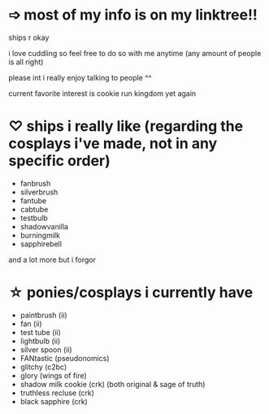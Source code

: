 # ➩ most of my info is on my linktree!!

ships r okay 

i love cuddling so feel free to do so with me anytime (any amount of people is all right)

please int i really enjoy talking to people ^^

current favorite interest is cookie run kingdom yet again

# ♡ ships i really like (regarding the cosplays i've made, not in any specific order)
- fanbrush 
- silverbrush
- fantube
- cabtube
- testbulb
- shadowvanilla 
- burningmilk
- sapphirebell

and a lot more but i forgor

# ☆ ponies/cosplays i currently have
- paintbrush (ii)
- fan (ii)
- test tube (ii)
- lightbulb (ii)
- silver spoon (ii)
- FANtastic (pseudonomics)
- glitchy (c2bc)
- glory (wings of fire)
- shadow milk cookie (crk) (both original & sage of truth)
- truthless recluse (crk)
- black sapphire (crk)
 
